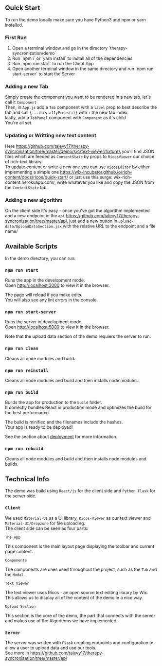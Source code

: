 ## Quick Start

To run the demo locally make sure you have Python3 and npm or yarn installed.<br />

### First Run

<ol> 
<li> Open a terminal window and go in the directory `therapy-syncronization/demo` </li>
<li> Run `npm i` or `yarn install` to install all of the dependencies </li>
<li> Run `npm run start` to run the Client App</li>
<li> Open another terminal window in the same directory and run `npm run start-server` to start the Server </li>
</ol>

### Adding a new Tab

Simply create the component you want to be rendered in a new tab, let's call it `Component` <br />
Then, in `App.js` add a `Tab` component with a `label` prop to best describe the tab and call `{...this.a11yProps(i)}` with `i` the new tab index. <br />
lastly, add a `TabPanel` component with `Component` as it's child <br />
You`re all set.

### Updating or Writting new text content

Here https://github.com/talevy17/therapy-syncronization/tree/master/demo/src/text-viewer/fixtures you'll find JSON files which are feeded as `ContentState` by props to `RicosViewer` our choice of rich-text library. <br />
To update content or write a new one you can use `RicosEditor` by either implementing a simple one https://wix-incubator.github.io/rich-content/docs/ricos/quick-start/
or just use this surge: wix-rich-content.herokuapp.com/, write whatever you like and copy the JSON from the `ContentState` tab.

### Adding a new algorithm

On the client side it's easy - once you've got the algorithm implemented and a new endpoint in the `api` https://github.com/talevy17/therapy-syncronization/tree/master/api, just add a new button in `upload-data/UploadDataSection.jsx` with the relative URL to the endpoint and a file name/

## Available Scripts

In the demo directory, you can run:

### `npm run start`

Runs the app in the development mode.<br />
Open [http://localhost:3000](http://localhost:3000) to view it in the browser.

The page will reload if you make edits.<br />
You will also see any lint errors in the console.

### `npm run start-server`

Runs the server in development mode.<br />
Open [http://localhost:5000](http://localhost:5000) to view it in the browser.

Note that the upload data section of the demo requiers the server to run.<br />

### `npm run clean`

Cleans all node modules and build.<br />

### `npm run reinstall`

Cleans all node modules and build and then installs node modules.<br />

### `npm run build`

Builds the app for production to the `build` folder.<br />
It correctly bundles React in production mode and optimizes the build for the best performance.

The build is minified and the filenames include the hashes.<br />
Your app is ready to be deployed!

See the section about [deployment](https://facebook.github.io/create-react-app/docs/deployment) for more information.

### `npm run rebuild`

Cleans all node modules and build and then installs node modules and builds.<br />

## Technical Info

The demo was build using `React/js` for the client side and `Python Flask` for the server side. <br/>

### `Client`

We used `Material-UI` as a UI library, `Ricos-Viewer` as our text viewer and `Material-UI/Dropzone` for file uploading.<br/>
The client side can be seen as four parts:<br/>

`The App`

This component is the main layout page displaying the toolbar and current page content.<br/>

`Components`

The components are ones used throughout the project, such as the `Tab` and the `Modal`.<br/>

`Text Viewer`

The text viewer uses Ricos - an open source text editing library by Wix.<br/>
This allows us to display all of the content of the demo in a nice way.

`Upload Section`

This section is the core of the demo, the part that connects with the server and makes use of the Algorithms we have implemented.

### `Server`

The server was written with `Flask` creating endpoints and configuration to allow a user to upload data and use our tools. <br/>
See more in https://github.com/talevy17/therapy-syncronization/tree/master/api
